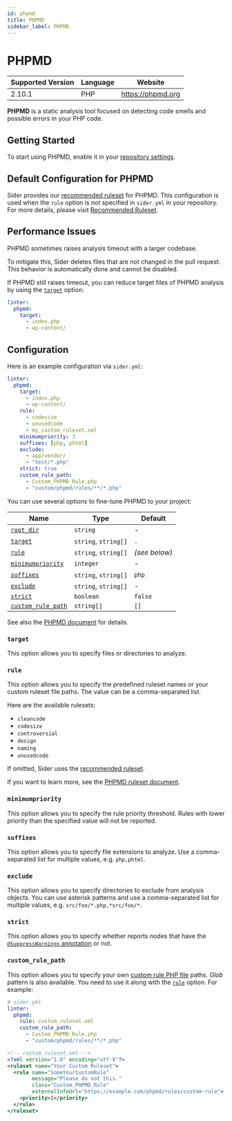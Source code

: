 ```yaml
---
id: phpmd
title: PHPMD
sidebar_label: PHPMD
---
```


# PHPMD

| Supported Version | Language | Website           |
| ----------------- | -------- | ----------------- |
| 2.10.1            | PHP      | https://phpmd.org |

**PHPMD** is a static analysis tool focused on detecting code smells and possible errors in your PHP code.

## Getting Started

To start using PHPMD, enable it in your [repository settings](../../getting-started/repository-settings.md).

## Default Configuration for PHPMD

Sider provides our [recommended ruleset](https://github.com/sider/runners/blob/HEAD/images/phpmd/sider_recommended_phpmd.xml) for PHPMD.
This configuration is used when the `rule` option is not specified in `sider.yml` in your repository.
For more details, please visit [Recommended Ruleset](../../getting-started/recommended-rules.md).

## Performance Issues

PHPMD sometimes raises analysis timeout with a larger codebase.

To mitigate this, Sider deletes files that are not changed in the pull request.
This behavior is automatically done and cannot be disabled.

If PHPMD still raises timeout, you can reduce target files of PHPMD analysis by using the [`target`](#target) option:

```yaml
linter:
  phpmd:
    target:
      - index.php
      - wp-content/
```

## Configuration

Here is an example configuration via `sider.yml`:

```yaml
linter:
  phpmd:
    target:
      - index.php
      - wp-content/
    rule:
      - codesize
      - unusedcode
      - my_custom_ruleset.xml
    minimumpriority: 3
    suffixes: [php, phtml]
    exclude:
      - app/vendor/
      - "test/*.php"
    strict: true
    custom_rule_path:
      - Custom_PHPMD_Rule.php
      - "custom/phpmd/rules/**/*.php"
```

You can use several options to fine-tune PHPMD to your project:

| Name                                                                                  | Type                 | Default       |
| ------------------------------------------------------------------------------------- | -------------------- | ------------- |
| [`root_dir`](../../getting-started/custom-configuration.md#linteranalyzer_idroot_dir) | `string`             | -             |
| [`target`](#target)                                                                   | `string`, `string[]` | `.`           |
| [`rule`](#rule)                                                                       | `string`, `string[]` | _(see below)_ |
| [`minimumpriority`](#minimumpriority)                                                 | `integer`            | -             |
| [`suffixes`](#suffixes)                                                               | `string`, `string[]` | `php`         |
| [`exclude`](#exclude)                                                                 | `string`, `string[]` | -             |
| [`strict`](#strict)                                                                   | `boolean`            | `false`       |
| [`custom_rule_path`](#custom_rule_path)                                               | `string[]`           | `[]`          |

See also the [PHPMD document](https://phpmd.org/documentation/index.html) for details.

### `target`

This option allows you to specify files or directories to analyze.

### `rule`

This option allows you to specify the predefined ruleset names or your custom ruleset file paths.
The value can be a comma-separated list.

Here are the available rulesets:

- `cleancode`
- `codesize`
- `controversial`
- `design`
- `naming`
- `unusedcode`

If omitted, Sider uses the [recommended ruleset](#default-configuration-for-phpmd).

If you want to learn more, see the [PHPMD ruleset document](https://phpmd.org/rules/index.html).

### `minimumpriority`

This option allows you to specify the rule priority threshold.
Rules with lower priority than the specified value will not be reported.

### `suffixes`

This option allows you to specify file extensions to analyze.
Use a comma-separated list for multiple values, e.g. `php,phtml`.

### `exclude`

This option allows you to specify directories to exclude from analysis objects.
You can use asterisk patterns and use a comma-separated list for multiple values, e.g. `src/foo/*.php,*src/foo/*`.

### `strict`

This option allows you to specify whether reports nodes that have the [`@SuppressWarnings` annotation](https://phpmd.org/documentation/suppress-warnings.html) or not.

### `custom_rule_path`

This option allows you to specify your own [custom rule PHP file](https://phpmd.org/documentation/writing-a-phpmd-rule.html) paths.
_Glob_ pattern is also available.
You need to use it along with the [`rule`](#rule) option. For example:

```yaml
# sider.yml
linter:
  phpmd:
    rule: custom_ruleset.xml
    custom_rule_path:
      - Custom_PHPMD_Rule.php
      - "custom/phpmd/rules/**/*.php"
```

```xml
<!-- custom_ruleset.xml -->
<?xml version="1.0" encoding="utf-8"?>
<ruleset name="Your Custom Ruleset">
  <rule name="SomeYourCustomRule"
        message="Please do not this."
        class="Custom_PHPMD_Rule"
        externalInfoUrl="https://example.com/phpmd/rules/custom-rule">
    <priority>1</priority>
  </rule>
</ruleset>
```
